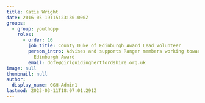 ```yaml
---
title: Katie Wright
date: 2016-05-19T15:23:30.000Z
groups:
  - group: youthopp
    roles:
      - order: 16
        job_title: County Duke of Edinburgh Award Lead Volunteer
        person_intro: Advises and supports Ranger members working towards the Duke of
          Edinburgh Award
        email: dofe@girlguidinghertfordshire.org.uk
image: null
thumbnail: null
author:
  display_name: GGH-Admin1
lastmod: 2023-03-11T18:07:01.291Z
---
```


